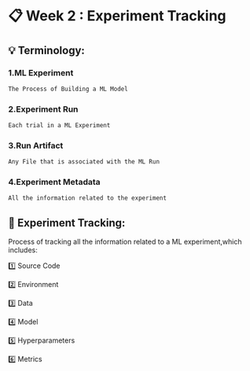 # 📋 Week 2 : Experiment Tracking

## 💡 Terminology:

### 1.ML Experiment
```sh
The Process of Building a ML Model
```
### 2.Experiment Run
```sh
Each trial in a ML Experiment
```
### 3.Run Artifact
```sh
Any File that is associated with the ML Run
```
### 4.Experiment Metadata
```sh
All the information related to the experiment
```

## :runner: Experiment Tracking:
Process of tracking all the information related to a ML experiment,which includes:

1️⃣ Source Code

2️⃣ Environment

3️⃣ Data

4️⃣ Model

5️⃣ Hyperparameters

6️⃣ Metrics

